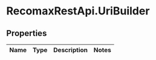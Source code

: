 # RecomaxRestApi.UriBuilder

## Properties
Name | Type | Description | Notes
------------ | ------------- | ------------- | -------------


